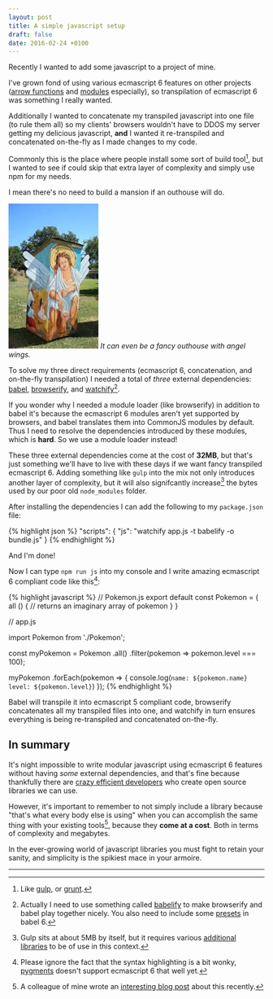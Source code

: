 ```yaml
---
layout: post
title: A simple javascript setup
draft: false
date: 2016-02-24 +0100
---
```


Recently I wanted to add some javascript to a project of mine. 

I've grown fond of using various ecmascript 6 features on other
projects ([arrow functions](https://strongloop.com/strongblog/an-introduction-to-javascript-es6-arrow-functions/) and [modules](https://eviltrout.com/2014/05/03/getting-started-with-es6.html) especially), so transpilation
of ecmascript 6 was something I really wanted.

Additionally I wanted to concatenate my transpiled javascript into one file 
(to rule them all) so my clients' browsers wouldn't have to 
DDOS my server getting my delicious javascript, **and** I wanted it
re-transpiled and concatenated on-the-fly as I made changes to my code.

Commonly this is the place where people install some sort of build tool[^1],
but I wanted to see if could skip that extra layer of complexity and simply
use npm for my needs.

I mean there's no need to build a mansion if an outhouse will do.

![outhouse](/public/images/posts/outhouse.jpg)
*It can even be a fancy outhouse with angel wings.*

To solve my three direct requirements (ecmascript 6, concatenation, and on-the-fly 
transpilation) I needed a total of *three* external dependencies: [babel](https://babeljs.io),
[browserify](https://browserify.org), and [watchify](https://github.com/substack/watchify)[^2].

If you wonder why I needed a module loader (like browserify) in addition to babel it's because
the ecmascript 6 modules aren't yet supported by browsers, and babel translates them into
CommonJS modules by default. Thus I need to resolve the dependencies introduced by these
modules, which is **hard**. So we use a module loader instead!

These three external dependencies come at the cost of **32MB**, but that's just
something we'll have to live with these days if we want fancy transpiled 
ecmascript 6. Adding something like `gulp` into the mix not only introduces another
layer of complexity, but it will also signifcantly increase[^3] the bytes used by our
poor old `node_modules` folder.

After installing the dependencies I can add the following to my `package.json` file:

{% highlight json %}
"scripts": { 
  "js": "watchify app.js -t babelify -o bundle.js"
}
{% endhighlight %}

And I'm done!

Now I can type `npm run js` into my console and I write amazing ecmascript 6 
compliant code like this[^4]:
 
{% highlight javascript %}
// Pokemon.js
export default const Pokemon = {
  all () {
    // returns an imaginary array of pokemon
  }
}

// app.js

import Pokemon from './Pokemon';

const myPokemon = Pokemon
    .all() 
    .filter(pokemon => pokemon.level === 100);

myPokemon
  .forEach(pokemon => {
    console.log(`name: ${pokemon.name} level: ${pokemon.level}`)
  });
{% endhighlight %}

Babel will transpile it into ecmascript 5 compliant code, browserify concatenates all
my transpiled files into one, and watchify in turn ensures everything is being re-transpiled
and concatenated on-the-fly.

## In summary

It's night impossible to write modular javascript using ecmascript 6 
features without having *some* external dependencies, and that's fine
because thankfully there are [crazy efficient developers](https://github.com/substack) who create open source
libraries we can use. 

However, it's important to remember to not simply
include a library because "that's what every body else is using" when 
you can accomplish the same thing with your existing tools[^5], because they **come at a cost**. 
Both in terms of complexity and megabytes.

In the ever-growing world of javascript libraries you must fight
to retain your sanity, and simplicity is the spikiest mace in your armoire.

---

[^1]: Like [gulp](https://gulpjs.com), or [grunt](https://gruntjs.com).
[^2]: Actually I need to use something called [babelify](https://github.com/babel/babelify) to make browserify and babel play together nicely. You also need to include some [presets](https://babeljs.io/docs/plugins/#presets) in babel 6.
[^3]: Gulp sits at about 5MB by itself, but it requires various [additional libraries](https://github.com/gulpjs/gulp/blob/master/docs/recipes/browserify-transforms.md) to be of use in this context.
[^4]: Please ignore the fact that the syntax highlighting is a bit wonky, [pygments](https://pygments.org) doesn't support ecmascript 6 that well yet.
[^5]: A colleague of mine wrote an [interesting blog post](https://open.bekk.no/scaling-frontend-build-steps-by-necessity) about this recently.
